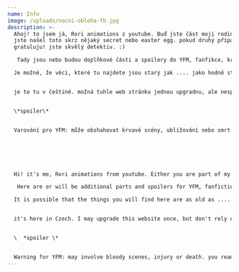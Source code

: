 ```yaml
---
name: Info
image: /uploads/nocni-obloha-fb.jpg
description: >-
  Ahoj! to jsem já, Rori animations z youtube. Buď jste část mojí rodiny, a nebo
  jste našel toto skrz nějaký secret nebo easter egg. pokud druhý případ,
  gratuluju! jste skvělý detektiv. :)

   Tady jsou nebo budou doplňkové části a spoilery do YFM, fanfikce, krátké příběhy nebo obrázky či designy, které nedávám na youtube. Jsou tu dvě kategorie: moje obrazy a kniha na pokračování. v kategorii moje obrazy jsou jen obrázky a designy. v kategorii kniha na pokračování je YFM. Jestli nechcete spoilery, nečtěte to. 

  Je možné, že věci, které tu najdete jsou starý jak .... jako hodně staré obrázky :,D. nebo jména. ten důvod, proč je tu napsné Blade je ten, že jsem tak nejdřív chtěla pojmenovat moje oc. dobře, že jsem ro neudělala.


  je to tu v češtině. možná tuhle web stránku jednou upgradnu, ale nespoléhejte na to.


  \*spoiler\*


  Varování pro YFM: může obshahovat krvavé scény, ubližování nebo smrt. čtete na vaše vlastní riziko.






  Hi! it's me, Rori animations from youtube. Either you are part of my family, or you found this through some secret or easter egg. if the second case, congratulations! you are a great detective. :)

   Here are or will be additional parts and spoilers for YFM, fanfiction, short stories or pictures or designs that I do not post on youtube. There are two categories: my paintings and the sequel book. in the category my paintings are only pictures and designs. in the sequel book category is YFM. If you don't want spoilers, don't read it.

  It is possible that the things you will find here are as old as .... like very old pictures:, D. or names. the reason Blade is written here is because I first wanted to name my oc. good that i didn't do it.


  it's here in Czech. I may upgrade this website once, but don't rely on it.


  \  *spoiler \* 


  Warning for YFM: may involve bloody scenes, injury or death. you read at your own risk.
---
```

